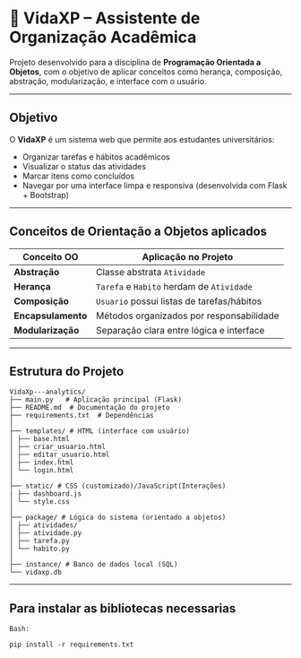 # 🌱 VidaXP – Assistente de Organização Acadêmica

Projeto desenvolvido para a disciplina de **Programação Orientada a Objetos**, com o objetivo de aplicar conceitos como herança, composição, abstração, modularização, e interface com o usuário.

---

##  Objetivo

O **VidaXP** é um sistema web que permite aos estudantes universitários:

- Organizar tarefas e hábitos acadêmicos
- Visualizar o status das atividades
- Marcar itens como concluídos
- Navegar por uma interface limpa e responsiva (desenvolvida com Flask + Bootstrap)

---

##  Conceitos de Orientação a Objetos aplicados

| Conceito OO       | Aplicação no Projeto                    |
|-------------------|------------------------------------------|
| **Abstração**     | Classe abstrata `Atividade`             |
| **Herança**       | `Tarefa` e `Habito` herdam de `Atividade` |
| **Composição**    | `Usuario` possui listas de tarefas/hábitos |
| **Encapsulamento**| Métodos organizados por responsabilidade |
| **Modularização** | Separação clara entre lógica e interface |

---

##  Estrutura do Projeto
```
VidaXp---analytics/
├── main.py   # Aplicação principal (Flask)
├── README.md  # Documentação do projeto
├── requirements.txt  # Dependências
│
├── templates/ # HTML (interface com usuário)
│ ├── base.html
│ ├── criar_usuario.html
│ ├── editar_usuario.html
│ ├── index.html
│ └── login.html
│
├── static/ # CSS (customizado)/JavaScript(Interações)
| ├── dashboard.js
│ └── style.css
│
├── package/ # Lógica do sistema (orientado a objetos)
│ ├── atividades/
│ ├── atividade.py
│ ├── tarefa.py
│ └── habito.py
│
├── instance/ # Banco de dados local (SQL)
└── vidaxp.db
```
---

## Para instalar as bibliotecas necessarias 

`Bash:`

```
pip install -r requirements.txt
```

